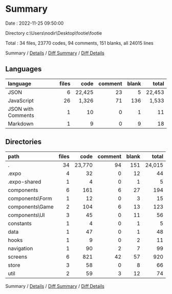 # Summary

Date : 2022-11-25 09:50:00

Directory c:\\Users\\nodir\\Desktop\\footie\\footie

Total : 34 files,  23770 codes, 94 comments, 151 blanks, all 24015 lines

Summary / [Details](details.md) / [Diff Summary](diff.md) / [Diff Details](diff-details.md)

## Languages
| language | files | code | comment | blank | total |
| :--- | ---: | ---: | ---: | ---: | ---: |
| JSON | 6 | 22,425 | 23 | 5 | 22,453 |
| JavaScript | 26 | 1,326 | 71 | 136 | 1,533 |
| JSON with Comments | 1 | 10 | 0 | 1 | 11 |
| Markdown | 1 | 9 | 0 | 9 | 18 |

## Directories
| path | files | code | comment | blank | total |
| :--- | ---: | ---: | ---: | ---: | ---: |
| . | 34 | 23,770 | 94 | 151 | 24,015 |
| .expo | 4 | 32 | 0 | 12 | 44 |
| .expo-shared | 1 | 4 | 0 | 1 | 5 |
| components | 6 | 161 | 6 | 27 | 194 |
| components\\Form | 1 | 12 | 0 | 3 | 15 |
| components\\Game | 2 | 104 | 6 | 13 | 123 |
| components\\UI | 3 | 45 | 0 | 11 | 56 |
| constants | 1 | 4 | 0 | 1 | 5 |
| data | 1 | 47 | 0 | 1 | 48 |
| hooks | 1 | 9 | 0 | 2 | 11 |
| navigation | 1 | 90 | 2 | 7 | 99 |
| screens | 6 | 821 | 42 | 57 | 920 |
| store | 3 | 58 | 0 | 8 | 66 |
| util | 2 | 59 | 3 | 12 | 74 |

Summary / [Details](details.md) / [Diff Summary](diff.md) / [Diff Details](diff-details.md)